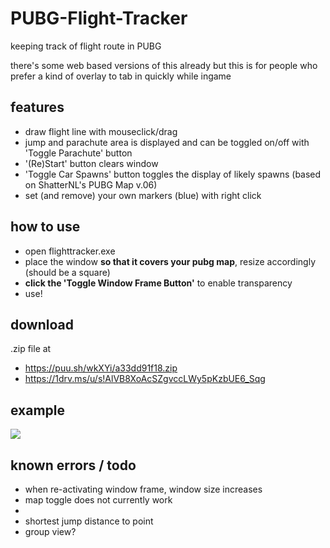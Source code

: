 # PUBG-Flight-Tracker
keeping track of flight route in PUBG

there's some web based versions of this already but this is for people who prefer a kind of overlay to tab in quickly while ingame

## features
- draw flight line with mouseclick/drag
- jump and parachute area is displayed and can be toggled on/off with 'Toggle Parachute' button
- '(Re)Start' button clears window
- 'Toggle Car Spawns' button toggles the display of likely spawns (based on ShatterNL's PUBG Map v.06)
- set (and remove) your own markers (blue) with right click

## how to use
- open flighttracker.exe
- place the window **so that it covers your pubg map**, resize accordingly (should be a square)
- **click the 'Toggle Window Frame Button'** to enable transparency
- use! 

## download
.zip file at 
- https://puu.sh/wkXYi/a33dd91f18.zip
- https://1drv.ms/u/s!AlVB8XoAcSZgvccLWy5pKzbUE6_Sqg

## example

![](https://puu.sh/woEUX/cb039fef44.jpg)

## known errors / todo
- when re-activating window frame, window size increases
- map toggle does not currently work
-
- shortest jump distance to point
- group view? 

